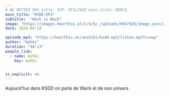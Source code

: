 ```yaml
---
# NE METTEZ PAS title: SVP. UTILISEZ main_title: MERCI.
main_title: "KSDD-EP3"
subtitle:  "Wack is Wack"
image: "https://images.hearthis.at/1/5/9/_/uploads/9457926/image_user/w1400_h1400_q70_----1590757533490.jpg"
date: 2020-04-14

episode_mp3: "https://hearthis.at/anshiki/ksdd-ep3/listen.mp3?s=vwp"
author: "Ashki"
duration: "10:13"
people_link: 
  - name: Ashki
    key: ashki


is_explicit: no
---
```


<PodcastHeader/>

<!-- ECRIRE LA DESCRIPTION DE L'EPISODE SOUS CETTE LIGNE -->
Aujourd'hui dans KSDD on parle de Wack et de son univers.

